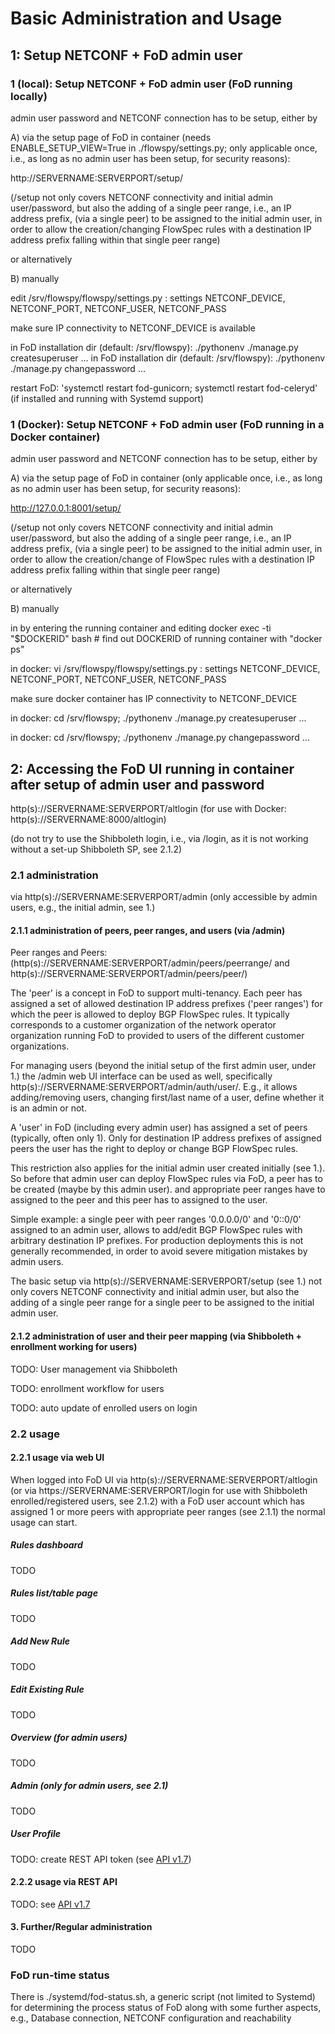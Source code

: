 # Basic Administration and Usage

## 1: Setup NETCONF + FoD admin user 

### 1 (local): Setup NETCONF + FoD admin user (FoD running locally)

admin user password and NETCONF connection has to be setup, 
either by

A) via the setup page of FoD in container
(needs ENABLE_SETUP_VIEW=True in ./flowspy/settings.py; 
only applicable once, i.e., as long as no admin user has been setup, for security reasons):

http://SERVERNAME:SERVERPORT/setup/

(/setup not only covers NETCONF connectivity and initial admin user/password, 
but also the adding of a single peer range, i.e., an IP address prefix, (via a single peer)
to be assigned to the initial admin user,
in order to allow the creation/changing FlowSpec rules with a destination IP address prefix
falling within that single peer range)

or alternatively

B) manually

edit /srv/flowspy/flowspy/settings.py : settings NETCONF_DEVICE, NETCONF_PORT, NETCONF_USER, NETCONF_PASS

make sure IP connectivity to NETCONF_DEVICE is available

in FoD installation dir (default: /srv/flowspy): ./pythonenv ./manage.py createsuperuser ...
in FoD installation dir (default: /srv/flowspy): ./pythonenv ./manage.py changepassword ...

restart FoD: 'systemctl restart fod-gunicorn; systemctl restart fod-celeryd' (if installed and running with Systemd support)

### 1 (Docker): Setup NETCONF + FoD admin user (FoD running in a Docker container)

admin user password and NETCONF connection has to be setup, 
either by

A) via the setup page of FoD in container
(only applicable once, i.e., as long as no admin user has been setup, for security reasons):

http://127.0.0.1:8001/setup/

(/setup not only covers NETCONF connectivity and initial admin user/password, 
but also the adding of a single peer range, i.e., an IP address prefix, (via a single peer)
to be assigned to the initial admin user,
in order to allow the creation/change of FlowSpec rules with a destination IP address prefix
falling within that single peer range)

or alternatively

B) manually

in by entering the running container and editing
docker exec -ti "$DOCKERID" bash # find out DOCKERID of running container with "docker ps"

in docker: vi /srv/flowspy/flowspy/settings.py : settings NETCONF_DEVICE, NETCONF_PORT, NETCONF_USER, NETCONF_PASS

make sure docker container has IP connectivity to NETCONF_DEVICE

in docker: cd /srv/flowspy; ./pythonenv ./manage.py createsuperuser ...

in docker: cd /srv/flowspy; ./pythonenv ./manage.py changepassword ...

## 2: Accessing the FoD UI running in container after setup of admin user and password

http(s)://SERVERNAME:SERVERPORT/altlogin
(for use with Docker: http(s)://SERVERNAME:8000/altlogin)

(do not try to use the Shibboleth login, i.e., via /login, as it is not working without a set-up Shibboleth SP, see 2.1.2)

### 2.1 administration 

via http(s)://SERVERNAME:SERVERPORT/admin (only accessible by admin users, e.g., the initial admin, see 1.)

#### 2.1.1 administration of peers, peer ranges, and users (via /admin)

Peer ranges and Peers:
(http(s)://SERVERNAME:SERVERPORT/admin/peers/peerrange/ and http(s)://SERVERNAME:SERVERPORT/admin/peers/peer/)

The 'peer' is a concept in FoD to support multi-tenancy.
Each peer has assigned a set of allowed destination IP address prefixes ('peer ranges')
for which the peer is allowed to deploy BGP FlowSpec rules.
It typically corresponds to a customer organization of the network operator organization running FoD
to provided to users of the different customer organizations.

For managing users (beyond the initial setup of the first admin user, under 1.) the /admin web UI interface can be used
as well, specifically http(s)://SERVERNAME:SERVERPORT/admin/auth/user/.
E.g., it allows adding/removing users, changing first/last name of a user, define whether it is an admin or not.

A 'user' in FoD (including every admin user) has assigned a set of peers (typically, often only 1).
Only for destination IP address prefixes of assigned peers the user has the right to
deploy or change BGP FlowSpec rules.

This restriction also applies for the initial admin user created initially (see 1.).
So before that admin user can deploy FlowSpec rules via FoD, a peer has to be created (maybe by this admin user).
and appropriate peer ranges have to assigned to the peer
and this peer has to assigned to the user.

Simple example: a single peer with peer ranges '0.0.0.0/0' and '0::0/0' assigned to an admin user, 
allows to add/edit BGP FlowSpec rules with arbitrary destination IP prefixes.
For production deployments this is not generally recommended, 
in order to avoid severe mitigation mistakes by admin users.

The basic setup via http(s)://SERVERNAME:SERVERPORT/setup (see 1.)
not only covers NETCONF connectivity and initial admin user, but also the adding of a single peer range for a single peer
to be assigned to the initial admin user.

#### 2.1.2 administration of user and their peer mapping (via Shibboleth + enrollment working for users)

TODO: User management via Shibboleth

TODO: enrollment workflow for users 

TODO: auto update of enrolled users on login

### 2.2 usage

#### 2.2.1 usage via web UI

When logged into FoD UI via
http(s)://SERVERNAME:SERVERPORT/altlogin
(or via https://SERVERNAME:SERVERPORT/login for use with Shibboleth enrolled/registered users, see 2.1.2)
with a FoD user account which has assigned 1 or more peers with appropriate peer ranges (see 2.1.1)
the normal usage can start.

##### Rules dashboard

TODO

##### Rules list/table page

TODO

##### Add New Rule

TODO

##### Edit Existing Rule

TODO

##### Overview (for admin users)

TODO

##### Admin (only for admin users, see 2.1)

TODO

##### User Profile

TODO: create REST API token (see [API v1.7](/doc/api/api-v1.7/index.md))

#### 2.2.2 usage via REST API

TODO: see [API v1.7](/doc/api/api-v1.7/index.md)

#### 3. Further/Regular administration

TODO

### FoD run-time status 

There is ./systemd/fod-status.sh, a generic script (not limited to Systemd) for determining the process status of FoD along with some further aspects, e.g., Database connection, NETCONF configuration and reachability



